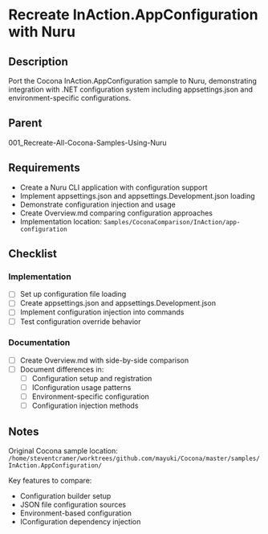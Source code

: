 # Recreate InAction.AppConfiguration with Nuru

## Description

Port the Cocona InAction.AppConfiguration sample to Nuru, demonstrating integration with .NET configuration system including appsettings.json and environment-specific configurations.

## Parent
001_Recreate-All-Cocona-Samples-Using-Nuru

## Requirements

- Create a Nuru CLI application with configuration support
- Implement appsettings.json and appsettings.Development.json loading
- Demonstrate configuration injection and usage
- Create Overview.md comparing configuration approaches
- Implementation location: `Samples/CoconaComparison/InAction/app-configuration`

## Checklist

### Implementation
- [ ] Set up configuration file loading
- [ ] Create appsettings.json and appsettings.Development.json
- [ ] Implement configuration injection into commands
- [ ] Test configuration override behavior

### Documentation
- [ ] Create Overview.md with side-by-side comparison
- [ ] Document differences in:
  - [ ] Configuration setup and registration
  - [ ] IConfiguration usage patterns
  - [ ] Environment-specific configuration
  - [ ] Configuration injection methods

## Notes

Original Cocona sample location: `/home/steventcramer/worktrees/github.com/mayuki/Cocona/master/samples/InAction.AppConfiguration/`

Key features to compare:
- Configuration builder setup
- JSON file configuration sources
- Environment-based configuration
- IConfiguration dependency injection
